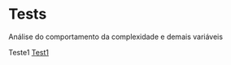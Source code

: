 # Tests

Análise do comportamento da complexidade e demais variáveis

Teste1 [Test1](https://colab.research.google.com/drive/1vtqtkGrj2UlPkucDLQfon_tBHG4lyrP7?usp=sharing)
